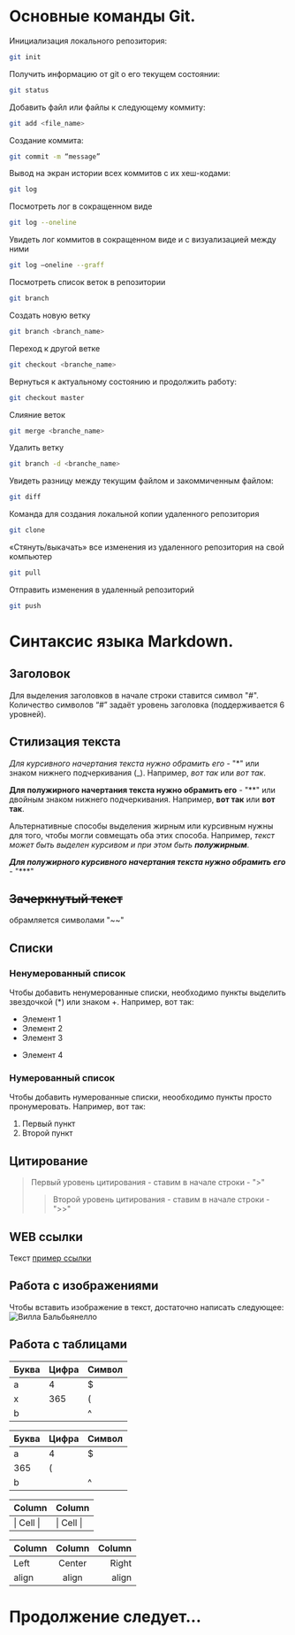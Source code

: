 # Основные команды Git.  
Инициализация локального репозитория:  
```sh  
git init  
```  
Получить информацию от git о его текущем состоянии:  
```sh  
git status  
```  
Добавить файл или файлы к следующему коммиту:  
```sh  
git add <file_name>  
```  
Cоздание коммита:  
```sh  
git commit -m “message”  
```  
Вывод на экран истории всех коммитов с их хеш-кодами:  
```sh  
git log  
```  
Посмотреть лог в сокращенном виде  
```sh  
git log --oneline  
```  
Увидеть лог коммитов в сокращенном виде и с визуализацией между ними  
```sh  
git log –oneline --graff  
``` 
Посмотреть список веток в репозитории   
```sh 
git branch     
``` 
Создать новую ветку   
```sh 
git branch <branch_name>   
``` 
Переход к другой ветке   
```sh 
git checkout <branche_name>   
``` 
Вернуться к актуальному состоянию и продолжить работу:  
```sh  
git checkout master  
```  
Слияние веток  
```sh  
git merge <branche_name>   
```  
Удалить ветку   
```sh 
git branch -d <branche_name>  
``` 
Увидеть разницу между текущим файлом и закоммиченным файлом:  
```sh  
git diff  
```
Команда для создания локальной копии удаленного репозитория
```sh
git clone
```
«Стянуть/выкачать» все изменения из удаленного репозитория на свой компьютер
```sh
git pull
```
Отправить изменения в удаленный репозиторий
```sh
git push
```


# Синтаксис языка Markdown. 
## Заголовок 
Для выделения заголовков в начале строки ставится символ "#". Количество символов “#” задаёт уровень заголовка (поддерживается 6 уровней). 
## Стилизация текста 
*Для курсивного начертания текста нужно обрамить его* - "*" или знаком нижнего подчеркивания (_). Например, *вот так* или _вот так_. 

**Для полужирного начертания текста нужно обрамить его** - "**" или двойным знаком нижнего подчеркивания. Например, **вот так** или __вот так__. 

Альтернативные способы выделения жирным или курсивным нужны для того, чтобы могли совмещать оба этих способа. Например, _текст может быть выделен курсивом и при этом быть **полужирным**_.  

***Для полужирного курсивного начертания текста нужно обрамить его*** - "***" 
## ~~Зачеркнутый текст~~ 
обрамляется символами "~~" 
## Списки 
### Ненумерованный список 
Чтобы добавить ненумерованные списки, необходимо пункты выделить звездочкой (*) или знаком +. Например, вот так: 
* Элемент 1 
* Элемент 2 
* Элемент 3 
+ Элемент 4 
### Нумерованный список 
Чтобы добавить нумерованные списки, неообходимо пункты просто пронумеровать. Например, вот так: 
1. Первый пункт 
2. Второй пункт  
## Цитирование  
> Первый уровень цитирования - ставим в начале строки - ">"  
>> Второй уровень цитирования - ставим в начале строки - ">>"   
## WEB ссылки 
Текст [пример ссылки](http.example.com "Всплывающая подсказка") 
## Работа с изображениями 
Чтобы вставить изображение в текст, достаточно написать следующее: 
![Вилла Бальбьянелло](Villa.jpg) 

## Работа с таблицами

Буква | Цифра | Символ
------ | ------|----------
a      | 4     | $
x      | 365    | (
b      |       | ^  

Буква|Цифра|Символ
---|---|---
a|4|$
 |365|(
b| |^  

Column | Column
------ | ------
\| Cell \|| \| Cell \|  

Сolumn | Column | Column
:----- | :----: | -----:
Left   | Center | Right
align  | align  | align

# Продолжение следует...

